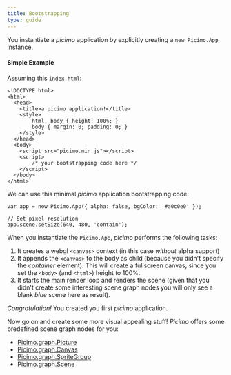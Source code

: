 ```yaml
---
title: Bootstrapping
type: guide
---
```


You instantiate a *picimo* application by explicitly creating a `new Picimo.App` instance.

#### Simple Example

Assuming this `index.html`:

    <!DOCTYPE html>
    <html>
      <head>
        <title>a picimo application!</title>
        <style>
            html, body { height: 100%; }
            body { margin: 0; padding: 0; }
        </style>
      </head>
      <body>
        <script src="picimo.min.js"></script>
        <script>
            /* your bootstrapping code here */
        </script>
      </body>
    </html>

We can use this minimal *picimo* application bootstrapping code:

    var app = new Picimo.App({ alpha: false, bgColor: '#a0c0e0' });

    // Set pixel resolution
    app.scene.setSize(640, 480, 'contain');

When you instantiate the `Picimo.App`, *picimo* performs the following tasks:

1. It creates a webgl `<canvas>` context (in this case *without* alpha support)
2. It appends the `<canvas>` to the body as child (because you didn't specify the *container* element).
   This will create a fullscreen canvas, since you set the `<body>` (and `<html>`) height to 100%.
3. It starts the main render loop and renders the scene (given that you didn't create some interesting scene graph nodes you
   will only see a blank *blue* scene here as result).

*Congratulation!* You created you first *picimo* application.

Now go on and create some more visual appealing stuff!
*Picimo* offers some predefined scene graph nodes for you:

- [Picimo.graph.Picture](#picimo-graph-picture)
- [Picimo.graph.Canvas](#picimo-graph-canvas)
- [Picimo.graph.SpriteGroup](#picimo-graph-sprite-group)
- [Picimo.graph.Scene](#picimo-graph-scene)

